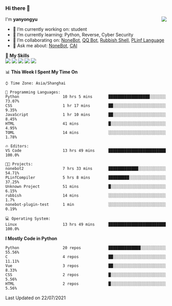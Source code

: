 ### Hi there 👋

<a href="#">
  <img align="right" src="https://github-readme-stats.vercel.app/api?username=yanyongyu&count_private=true&show_icons=true&bg_color=15,f2f7fd,E0EAFC" />
</a>

I'm **yanyongyu**

- 🔭 I’m currently working on: student
- 🌱 I’m currently learning: Python, Reverse, Cyber Security
- 👯 I’m collaborating on: [NoneBot](https://github.com/nonebot), [QQ Bot](https://github.com/Mrs4s/go-cqhttp), [Rubbish Shell](https://github.com/yanyongyu/rubbish), [PLinf Language](https://github.com/yanyongyu/PLinf)
- 💬 Ask me about: [NoneBot](https://github.com/nonebot), [CAI](https://github.com/cscs181/CAI)

🌟 **My Skills**  
![](https://img.shields.io/badge/-Python-3e74a2?style=flat-square&logo=Python&logoColor=fff)
![](https://img.shields.io/badge/-Vue-4fc08d?style=flat-square&logo=Vue.js&logoColor=fff)
![](https://img.shields.io/badge/-Node.js-339933?style=flat-square&logo=Node.js&logoColor=fff)
![](https://img.shields.io/badge/-Docker-2496ED?style=flat-square&logo=Docker&logoColor=fff)
![](https://img.shields.io/badge/-Linux-000000?style=flat-square&logo=Linux&logoColor=fff)

<!--START_SECTION:waka-->
📊 **This Week I Spent My Time On** 

```text
⌚︎ Time Zone: Asia/Shanghai

💬 Programming Languages: 
Python                   10 hrs 5 mins       ██████████████████░░░░░░░   73.07% 
CSS                      1 hr 17 mins        ██░░░░░░░░░░░░░░░░░░░░░░░   9.35% 
JavaScript               1 hr 10 mins        ██░░░░░░░░░░░░░░░░░░░░░░░   8.45% 
HTML                     41 mins             █░░░░░░░░░░░░░░░░░░░░░░░░   4.95% 
TOML                     14 mins             ░░░░░░░░░░░░░░░░░░░░░░░░░   1.78%

🔥 Editors: 
VS Code                  13 hrs 49 mins      █████████████████████████   100.0%

🐱‍💻 Projects: 
nonebot2                 7 hrs 33 mins       █████████████░░░░░░░░░░░░   54.71% 
PLinfCompiler            5 hrs 8 mins        █████████░░░░░░░░░░░░░░░░   37.25% 
Unknown Project          51 mins             █░░░░░░░░░░░░░░░░░░░░░░░░   6.15% 
rubbish                  14 mins             ░░░░░░░░░░░░░░░░░░░░░░░░░   1.7% 
nonebot-plugin-test      1 min               ░░░░░░░░░░░░░░░░░░░░░░░░░   0.19%

💻 Operating System: 
Linux                    13 hrs 49 mins      █████████████████████████   100.0%

```

**I Mostly Code in Python** 

```text
Python                   20 repos            ██████████████░░░░░░░░░░░   55.56% 
C                        4 repos             ██░░░░░░░░░░░░░░░░░░░░░░░   11.11% 
Vue                      3 repos             ██░░░░░░░░░░░░░░░░░░░░░░░   8.33% 
CSS                      2 repos             █░░░░░░░░░░░░░░░░░░░░░░░░   5.56% 
HTML                     2 repos             █░░░░░░░░░░░░░░░░░░░░░░░░   5.56%

```



 Last Updated on 22/07/2021
<!--END_SECTION:waka-->
